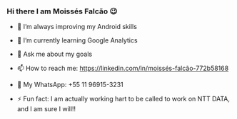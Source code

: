 ### Hi there I am Moissés Falcão 😉

- 🔭 I’m always improving my Android skills
- 🌱 I’m currently learning Google Analytics
- 💬 Ask me about my goals
- 📫 How to reach me: https://linkedin.com/in/moissés-falcão-772b58168
- 📱 My WhatsApp: +55 11 96915-3231

- ⚡ Fun fact: I am actually working hart to be called to work on NTT DATA, and I am sure I will!!
